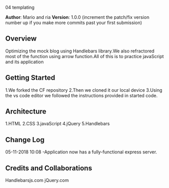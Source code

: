 04 templating

**Author**: Mario and ria
**Version**: 1.0.0 (increment the patch/fix version number up if you make more commits past your first submission)

## Overview
<!-- Provide a high level overview of what this application is and why you are building it, beyond the fact that it's an assignment for a Code Fellows 301 class. (i.e. What's your problem domain?) -->
Optimizing the mock blog using Handlebars library.We also refractored most of the function using arrow function.All of this is to practice javaScript and its application

## Getting Started
<!-- What are the steps that a user must take in order to build this app on their own machine and get it running? -->
1.We forked the CF repository
2.Then we cloned it our local device
3.Using the vs code editor we followed the instructions provided in started code.

## Architecture
<!-- Provide a detailed description of the application design. What technologies (languages, libraries, etc) you're using, and any other relevant design information. -->
1.HTML
2.CSS
3.javaScript
4.jQuery
5.Handlebars

## Change Log
<!-- Use this are to document the iterative changes made to your application as each feature is successfully implemented. Use time stamps. Here's an examples:

01-01-2001 4:59pm - Application now has a fully-functional express server, with GET and POST routes for the book resource-->
05-11-2018 10:08 -Application now has a fully-functional express server.
## Credits and Collaborations
<!-- Give credit (and a link) to other people or resources that helped you build this application. -->
Handlebarsjs.com
jQuery.com
